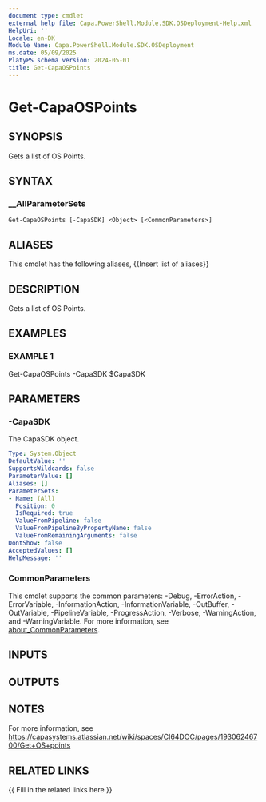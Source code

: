 ```yaml
---
document type: cmdlet
external help file: Capa.PowerShell.Module.SDK.OSDeployment-Help.xml
HelpUri: ''
Locale: en-DK
Module Name: Capa.PowerShell.Module.SDK.OSDeployment
ms.date: 05/09/2025
PlatyPS schema version: 2024-05-01
title: Get-CapaOSPoints
---
```


# Get-CapaOSPoints

## SYNOPSIS

Gets a list of OS Points.

## SYNTAX

### __AllParameterSets

```
Get-CapaOSPoints [-CapaSDK] <Object> [<CommonParameters>]
```

## ALIASES

This cmdlet has the following aliases,
  {{Insert list of aliases}}

## DESCRIPTION

Gets a list of OS Points.

## EXAMPLES

### EXAMPLE 1

Get-CapaOSPoints -CapaSDK $CapaSDK

## PARAMETERS

### -CapaSDK

The CapaSDK object.

```yaml
Type: System.Object
DefaultValue: ''
SupportsWildcards: false
ParameterValue: []
Aliases: []
ParameterSets:
- Name: (All)
  Position: 0
  IsRequired: true
  ValueFromPipeline: false
  ValueFromPipelineByPropertyName: false
  ValueFromRemainingArguments: false
DontShow: false
AcceptedValues: []
HelpMessage: ''
```

### CommonParameters

This cmdlet supports the common parameters: -Debug, -ErrorAction, -ErrorVariable,
-InformationAction, -InformationVariable, -OutBuffer, -OutVariable, -PipelineVariable,
-ProgressAction, -Verbose, -WarningAction, and -WarningVariable. For more information, see
[about_CommonParameters](https://go.microsoft.com/fwlink/?LinkID=113216).

## INPUTS

## OUTPUTS

## NOTES

For more information, see https://capasystems.atlassian.net/wiki/spaces/CI64DOC/pages/19306246700/Get+OS+points


## RELATED LINKS

{{ Fill in the related links here }}

